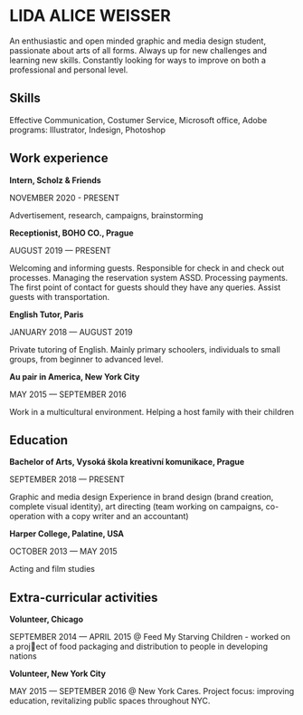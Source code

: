 # LIDA ALICE WEISSER

An enthusiastic and open minded graphic and media design student, passionate about arts of all forms. Always up for new challenges and learning new skills. Constantly looking for ways to improve on both a professional and personal level. 

## Skills
Effective Communication, Costumer Service, Microsoft office, Adobe programs: Illustrator, Indesign, Photoshop

## Work experience

**Intern, Scholz & Friends**

NOVEMBER 2020 - PRESENT

Advertisement, research, campaigns, brainstorming

**Receptionist, BOHO CO., Prague**

AUGUST 2019 — PRESENT

Welcoming and informing guests. Responsible for check in and check out processes. Managing the reservation system ASSD. Processing payments. The first point of contact for guests should they have any queries. Assist guests with transportation. 

**English Tutor, Paris**

JANUARY 2018 — AUGUST 2019

Private tutoring of English. Mainly primary schoolers, individuals to small groups, from beginner to advanced level.

**Au pair in America, New York City**

MAY 2015 — SEPTEMBER 2016

Work in a multicultural environment. Helping a host family with their children


## Education

**Bachelor of Arts, Vysoká škola kreativní komunikace, Prague**

SEPTEMBER 2018 — PRESENT

Graphic and media design
Experience in brand design (brand creation, complete visual identity), art directing (team working on campaigns, co-operation with a copy writer and an accountant) 

**Harper College, Palatine, USA**

OCTOBER 2013 — MAY 2015

Acting and film studies

## Extra-curricular activities

**Volunteer, Chicago**

SEPTEMBER 2014 — APRIL 2015
@ Feed My Starving Children - worked on a proj􏰁ect of food packaging and distribution to people in developing nations

**Volunteer, New York City**

MAY 2015 — SEPTEMBER 2016
@ New York Cares. Project focus: improving education, revitalizing public spaces throughout NYC.



